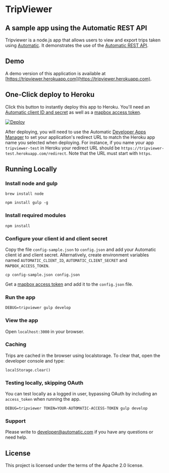 # TripViewer

## A sample app using the Automatic REST API

Tripviewer is a node.js app that allows users to view and export trips taken using [Automatic](http://automatic.com).  It demonstrates the use of the [Automatic REST API](http://developer.automatic.com).

## Demo

A demo version of this application is available at [https://tripviewer.herokuapp.com](https://tripviewer.herokuapp.com).


## One-Click deploy to Heroku

Click this button to instantly deploy this app to Heroku. You'll need an [Automatic client ID and secret](http://developer.automatic.com) as well as a [mapbox access token](https://www.mapbox.com/signup/).

[![Deploy](https://www.herokucdn.com/deploy/button.png)](https://heroku.com/deploy)

After deploying, you will need to use the Automatic [Developer Apps Manager](https://developer.automatic.com/my-apps/) to set your application's redirect URL to match the Heroku app name you selected when deploying. For instance, if you name your app `tripviewer-test` in Heroku your redirect URL should be `https://tripviewer-test.herokuapp.com/redirect`. Note that the URL must start with `https`.


## Running Locally

### Install node and gulp

    brew install node

    npm install gulp -g


### Install required modules

    npm install

### Configure your client id and client secret

Copy the file `config-sample.json` to `config.json` and add your Automatic client id and client secret.  Alternatively, create environment variables named `AUTOMATIC_CLIENT_ID`, `AUTOMATIC_CLIENT_SECRET` and `MAPBOX_ACCESS_TOKEN`.

    cp config-sample.json config.json

Get a [mapbox access token](https://www.mapbox.com/signup/) and add it to the `config.json` file.

### Run the app

    DEBUG=tripviewer gulp develop

### View the app

Open `localhost:3000` in your browser.

### Caching

Trips are cached in the browser using localstorage. To clear that, open the developer console and type:

    localStorage.clear()

### Testing locally, skipping OAuth

You can test locally as a logged in user, bypassing OAuth by including an `access_token` when running the app.

    DEBUG=tripviewer TOKEN=YOUR-AUTOMATIC-ACCESS-TOKEN gulp develop

### Support

Please write to developer@automatic.com if you have any questions or need help.

## License

This project is licensed under the terms of the Apache 2.0 license.
